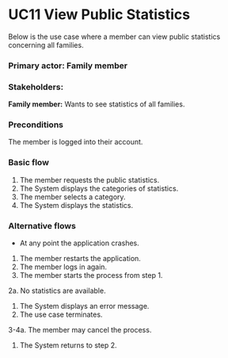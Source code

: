 # UC11 View Public Statistics
Below is the use case where a member can view public statistics concerning all families.

### Primary actor: Family member

### Stakeholders:

**Family member:** Wants to see statistics of all families.

### Preconditions
The member is logged into their account.

### Basic flow
1. The member requests the public statistics.
2. The System displays the categories of statistics.
3. The member selects a category.
4. The System displays the statistics.

### Alternative flows
* At any point the application crashes.
1. The member restarts the application.
2. The member logs in again.
3. The member starts the process from step 1.

2a. No statistics are available.
1. The System displays an error message.
2. The use case terminates.

3-4a. The member may cancel the process.
1. The System returns to step 2.